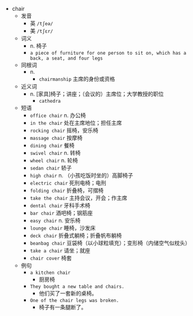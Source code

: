 - chair
  - 发音
    - 英 `/tʃeə/`
    - 美 `/tʃɛr/`
  - 词义
    - n. 椅子
    - `a piece of furniture for one person to sit on, which has a back, a seat, and four legs`
  - 同根词
    - n.
      - `chairmanship` 主席的身份或资格
  - 近义词
    - n. [家具]椅子；讲座；（会议的）主席位；大学教授的职位
      - `cathedra`
  - 短语
    - `office chair` n. 办公椅 
    - `in the chair` 处在主席地位；担任主席 
    - `rocking chair` 摇椅，安乐椅 
    - `massage chair` 按摩椅 
    - `dining chair` 餐椅 
    - `swivel chair` n. 转椅 
    - `wheel chair` n. 轮椅 
    - `sedan chair` 轿子 
    - `high chair` n. （小孩吃饭时坐的）高脚椅子 
    - `electric chair` 死刑电椅；电刑 
    - `folding chair` 折叠椅，可摺椅 
    - `take the chair` 主持会议，开会；作主席 
    - `dental chair` 牙科手术椅 
    - `bar chair` 酒吧椅；钢筋座 
    - `easy chair` n. 安乐椅 
    - `lounge chair` 睡椅，沙发床 
    - `deck chair` 折叠式躺椅；折叠帆布躺椅 
    - `beanbag chair` 豆袋椅（以小球粒填充）；变形椅（内储空气似枕头） 
    - `take a chair` 请坐；就座 
    - `chair cover` 椅套 
  - 例句
    - `a kitchen chair`
      - 厨房椅
    - `They bought a new table and chairs.`
      - 他们买了一套新的桌椅。
    - `One of the chair legs was broken.`
      - 椅子有一条腿断了。

